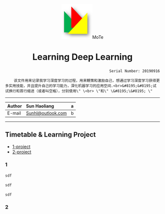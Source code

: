 <div align="center">
<img src="https://github.com/Sun365/Try-20190916/blob/master/logo.jpg" width="100" alt="LOGO"/>MoTe



# Learning Deep Learning

</div>

<div align="right">
  
`Serial Number: 20190916`

</div>

&#8195;&#8195;`该文件用来记录我学习深度学习的过程，用来鞭策和激励自己，想通过学习深度学习获得更多实用技能，并且提升自己的学习能力，深化机器学习的应用空间.<br>&#8195;&#8195;试试换行和首行缩进（或者叫空格），分别使用\" \<br> \"和\" \&#8195;\&#8195; \"
`
***

  
Author|Sun Haoliang|a
:-----------------|:------------------------|:-----------------------
|E-mail|Sunhl@outlook.com|b

***


## Timetable & Learning Project
* [1-proiect](#1)
* [2-project](#2)

### 1

``sdf``

```sdf```

````sdf````


### 2

